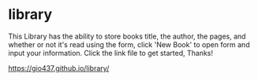 # library

This Library has the ability to store books title, the author, the pages, and whether or not it's read using the form, click 'New Book' to open form and input your information. Click the link file to get started, Thanks!

https://gio437.github.io/library/
